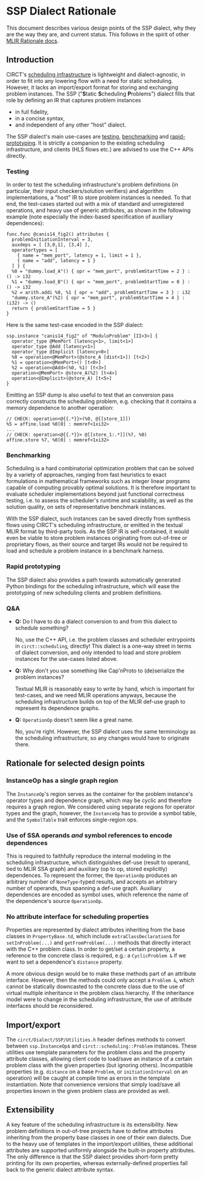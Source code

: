 # SSP Dialect Rationale

This document describes various design points of the SSP dialect, why they are
the way they are, and current status.  This follows in the spirit of other [MLIR
Rationale docs](https://mlir.llvm.org/docs/Rationale/).

## Introduction

CIRCT's [scheduling infrastructure](https://circt.llvm.org/docs/Scheduling/) is
lightweight and dialect-agnostic, in order to fit into any lowering flow with a
need for static scheduling. However, it lacks an import/export format for
storing and exchanging problem instances. The SSP ("**S**tatic **S**cheduling
**P**roblems") dialect fills that role by defining an IR that captures problem
instances 
- in full fidelity,
- in a concise syntax,
- and independent of any other "host" dialect.

The SSP dialect's main use-cases are [testing](#testing),
[benchmarking](#benchmarking) and [rapid-prototyping](#rapid-prototyping). It is
strictly a companion to the existing scheduling infrastructure, and clients (HLS
flows etc.) are advised to use the C++ APIs directly.

### Testing

In order to test the scheduling infrastructure's problem definitions (in
particular, their input checkers/solution verifiers) and algorithm
implementations, a "host" IR to store problem instances is needed. To that end,
the test-cases started out with a mix of standard and unregistered operations,
and heavy use of generic attributes, as shown in the following example (note
especially the index-based specification of auxiliary dependences):

```mlir
func.func @canis14_fig2() attributes {
  problemInitiationInterval = 3,
  auxdeps = [ [3,0,1], [3,4] ],
  operatortypes = [
    { name = "mem_port", latency = 1, limit = 1 },
    { name = "add", latency = 1 }
  ] } {
  %0 = "dummy.load_A"() { opr = "mem_port", problemStartTime = 2 } : () -> i32
  %1 = "dummy.load_B"() { opr = "mem_port", problemStartTime = 0 } : () -> i32
  %2 = arith.addi %0, %1 { opr = "add", problemStartTime = 3 } : i32
  "dummy.store_A"(%2) { opr = "mem_port", problemStartTime = 4 } : (i32) -> ()
  return { problemStartTime = 5 }
}
```

Here is the same test-case encoded in the SSP dialect:

```mlir
ssp.instance "canis14_fig2" of "ModuloProblem" [II<3>] {
  operator_type @MemPort [latency<1>, limit<1>]
  operator_type @Add [latency<1>]
  operator_type @Implicit [latency<0>]
  %0 = operation<@MemPort>(@store_A [dist<1>]) [t<2>]
  %1 = operation<@MemPort>() [t<0>]
  %2 = operation<@Add>(%0, %1) [t<3>]
  operation<@MemPort> @store_A(%2) [t<4>]
  operation<@Implicit>(@store_A) [t<5>]
}
```

Emitting an SSP dump is also useful to test that an conversion pass correctly
constructs the scheduling problem, e.g. checking that it contains a memory
dependence to another operation:

```mlir
// CHECK: operation<@{{.*}}>(%0, @[[store_1]])
%5 = affine.load %0[0] : memref<1xi32>
...
// CHECK: operation<@{{.*}}> @[[store_1:.*]](%7, %0)
affine.store %7, %0[0] : memref<1xi32>
```

### Benchmarking

Scheduling is a hard combinatorial optimization problem that can be solved by a
variety of approaches, ranging from fast heuristics to exact formulations in
mathematical frameworks such as integer linear programs capable of computing
provably optimal solutions. It is therefore important to evaluate scheduler
implementations beyond just functional correctness testing, i.e. to assess the
scheduler's runtime and scalability, as well as the solution quality, on sets of
representative benchmark instances.

With the SSP dialect, such instances can be saved directly from synthesis flows
using CIRCT's scheduling infrastructure, or emitted in the textual MLIR format
by third-party tools. As the SSP IR is self-contained, it would even be viable
to store problem instances originating from out-of-tree or proprietary flows, as
their source and target IRs would not be required to load and schedule a problem
instance in a benchmark harness.

### Rapid prototyping

The SSP dialect also provides a path towards automatically generated Python
bindings for the scheduling infrastructure, which will ease the prototyping of
new scheduling clients and problem definitions.

### Q&A
- **Q:** Do I have to do a dialect conversion to and from this dialect to
schedule something?

  No, use the C++ API, i.e. the problem classes and scheduler entrypoints in
  `circt::scheduling`, directly! This dialect is a one-way street in terms of
  dialect conversion, and only intended to load and store problem instances for
  the use-cases listed above.

- **Q:** Why don't you use something like Cap'nProto to (de)serialize the
problem instances?

  Textual MLIR is reasonably easy to write by hand, which is important for
  test-cases, and we need MLIR operations anyways, because the scheduling
  infrastructure builds on top of the MLIR def-use graph to represent its
  dependence graphs.

- **Q:** `OperationOp` doesn't seem like a great name.

  No, you're right. However, the SSP dialect uses the same terminology as the
  scheduling infrastructure, so any changes would have to originate there.

## Rationale for selected design points

### InstanceOp has a single graph region

The `InstanceOp`'s region serves as the container for the problem instance's
operator types and dependence graph, which may be cyclic and therefore requires
a graph region. We considered using separate regions for operator types and the
graph, however, the `InstanceOp` has to provide a symbol table, and the
`SymbolTable` trait enforces single-region ops.

### Use of SSA operands _and_ symbol references to encode dependences

This is required to faithfully reproduce the internal modeling in the scheduling
infrastructure, which distinguishes def-use (result to operand, tied to MLIR SSA
graph) and auxiliary (op to op, stored explicitly) dependences. To represent the
former, the `OperationOp` produces an arbitrary number of `NoneType`-typed
results, and accepts an arbitrary number of operands, thus spanning a def-use
graph. Auxiliary dependences are encoded as symbol uses, which reference the
name of the dependence's source `OperationOp`.

### No attribute interface for scheduling properties

Properties are represented by dialect attributes inheriting from the base
classes in `PropertyBase.td`, which include `extraClassDeclaration`s for
`setInProblem(...)` and `getFromProblem(...)` methods that directly interact
with the C++ problem class. In order to get/set a certain property, a reference
to the concrete class is required, e.g.: a `CyclicProblem &` if we want to set a
dependence's `distance` property.

A more obvious design would be to make these methods part of an attribute
interface. However, then the methods could only accept a `Problem &`, which
cannot be statically downcasted to the concrete class due to the use of virtual
multiple inheritance in the problem class hierarchy. If the inheritance model
were to change in the scheduling infrastructure, the use of attribute interfaces
should be reconsidered.

## Import/export

The `circt/Dialect/SSP/Utilities.h` header defines methods to convert between
`ssp.InstanceOp`s and `circt::scheduling::Problem` instances. These utilities
use template parameters for the problem class and the property attribute
classes, allowing client code to load/save an instance of a certain problem
class with the given properties (but ignoring others). Incompatible properties
(e.g. `distance` on a base `Problem`, or `initiationInterval` on an operation)
will be caught at compile time as errors in the template instantiation. Note
that convenience versions that simply load/save all properties known in the
given problem class are provided as well.

## Extensibility

A key feature of the scheduling infrastructure is its extensibility. New problem
definitions in out-of-tree projects have to define attributes inheriting from
the property base classes in one of their own dialects. Due to the heavy use of
templates in the import/export utilities, these additional attributes are
supported uniformly alongside the built-in property attributes. The only
difference is that the SSP dialect provides short-form pretty printing for its
own properties, whereas externally-defined properties fall back to the generic
dialect attribute syntax.
